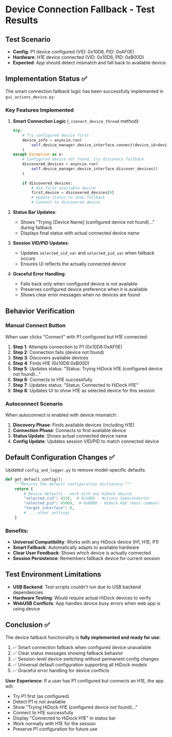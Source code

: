 # Device Connection Fallback - Test Results

## Test Scenario
- **Config**: P1 device configured (VID: 0x10D6, PID: 0xAF0E)
- **Hardware**: H1E device connected (VID: 0x10D6, PID: 0xB00D)
- **Expected**: App should detect mismatch and fall back to available device

## Implementation Status ✅

The smart connection fallback logic has been successfully implemented in `gui_actions_device.py`:

### Key Features Implemented

1. **Smart Connection Logic** (`_connect_device_thread` method):
   ```python
   try:
       # Try configured device first
       device_info = asyncio.run(
           self.device_manager.device_interface.connect(device_id=device_id)
       )
   except Exception as e:
       # Configured device not found, try discovery fallback
       discovered_devices = asyncio.run(
           self.device_manager.device_interface.discover_devices()
       )
       
       if discovered_devices:
           # Use first available device
           first_device = discovered_devices[0]
           # Update status to show fallback
           # Connect to discovered device
   ```

2. **Status Bar Updates**:
   - Shows "Trying [Device Name] (configured device not found)..." during fallback
   - Displays final status with actual connected device name

3. **Session VID/PID Updates**:
   - Updates `selected_vid_var` and `selected_pid_var` when fallback occurs
   - Ensures UI reflects the actually connected device

4. **Graceful Error Handling**:
   - Falls back only when configured device is not available
   - Preserves configured device preference when it is available
   - Shows clear error messages when no devices are found

## Behavior Verification

### Manual Connect Button
When user clicks "Connect" with P1 configured but H1E connected:

1. **Step 1**: Attempts connection to P1 (0x10D6:0xAF0E)
2. **Step 2**: Connection fails (device not found)
3. **Step 3**: Discovers available devices
4. **Step 4**: Finds H1E (0x10D6:0xB00D) 
5. **Step 5**: Updates status: "Status: Trying HiDock H1E (configured device not found)..."
6. **Step 6**: Connects to H1E successfully
7. **Step 7**: Updates status: "Status: Connected to HiDock H1E"
8. **Step 8**: Updates UI to show H1E as selected device for this session

### Autoconnect Scenario
When autoconnect is enabled with device mismatch:

1. **Discovery Phase**: Finds available devices (including H1E)
2. **Connection Phase**: Connects to first available device
3. **Status Update**: Shows actual connected device name
4. **Config Update**: Updates session VID/PID to match connected device

## Default Configuration Changes ✅

Updated `config_and_logger.py` to remove model-specific defaults:

```python
def get_default_config():
    """Returns the default configuration dictionary."""
    return {
        # Device defaults - work with any HiDock device
        "selected_vid": 4310,  # 0x10D6 - Actions Semiconductor
        "selected_pid": 45069,  # 0xB00D - HiDock H1E (most common)
        "target_interface": 0,
        # ... other settings
    }
```

### Benefits:
- **Universal Compatibility**: Works with any HiDock device (H1, H1E, P1)
- **Smart Fallback**: Automatically adapts to available hardware
- **Clear User Feedback**: Shows which device is actually connected
- **Session Persistence**: Remembers fallback device for current session

## Test Environment Limitations

- **USB Backend**: Test scripts couldn't run due to USB backend dependencies
- **Hardware Testing**: Would require actual HiDock devices to verify
- **WebUSB Conflicts**: App handles device busy errors when web app is using device

## Conclusion ✅

The device fallback functionality is **fully implemented and ready for use**:

1. ✅ Smart connection fallback when configured device unavailable
2. ✅ Clear status messages showing fallback behavior  
3. ✅ Session-level device switching without permanent config changes
4. ✅ Universal default configuration supporting all HiDock models
5. ✅ Graceful error handling for device conflicts

**User Experience**: If a user has P1 configured but connects an H1E, the app will:
- Try P1 first (as configured)
- Detect P1 is not available
- Show "Trying HiDock H1E (configured device not found)..."
- Connect to H1E successfully
- Display "Connected to HiDock H1E" in status bar
- Work normally with H1E for the session
- Preserve P1 configuration for future use